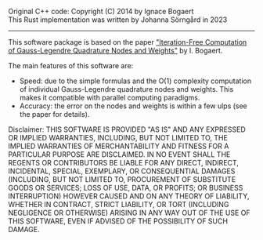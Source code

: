 Original C++ code: Copyright (C) 2014 by Ignace Bogaert  
This Rust implementation was written by Johanna Sörngård in 2023 

---

This software package is based on the paper ["Iteration-Free Computation of Gauss-Legendre Quadrature Nodes and Weights"](https://doi.org/10.1137/140954969) by I. Bogaert.

The main features of this software are:
- Speed: due to the simple formulas and the O(1) complexity computation of individual Gauss-Legendre 
  quadrature nodes and weights. This makes it compatible with parallel computing paradigms.
- Accuracy: the error on the nodes and weights is within a few ulps (see the paper for details).

Disclaimer:
THIS SOFTWARE IS PROVIDED "AS IS" AND ANY EXPRESSED OR IMPLIED WARRANTIES, INCLUDING, BUT NOT LIMITED TO, THE IMPLIED 
WARRANTIES OF MERCHANTABILITY AND FITNESS FOR A PARTICULAR PURPOSE ARE DISCLAIMED. IN NO EVENT SHALL THE REGENTS OR 
CONTRIBUTORS BE LIABLE FOR ANY DIRECT, INDIRECT, INCIDENTAL, SPECIAL, EXEMPLARY, OR CONSEQUENTIAL DAMAGES (INCLUDING, 
BUT NOT LIMITED TO, PROCUREMENT OF SUBSTITUTE GOODS OR SERVICES; LOSS OF USE, DATA, OR PROFITS; OR BUSINESS INTERRUPTION)
HOWEVER CAUSED AND ON ANY THEORY OF LIABILITY, WHETHER IN CONTRACT, STRICT LIABILITY, OR TORT (INCLUDING NEGLIGENCE OR 
OTHERWISE) ARISING IN ANY WAY OUT OF THE USE OF THIS SOFTWARE, EVEN IF ADVISED OF THE POSSIBILITY OF SUCH DAMAGE.